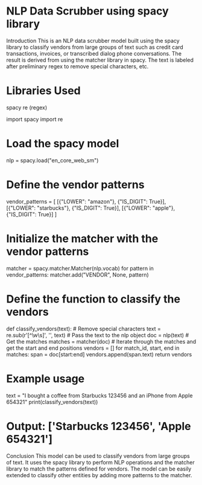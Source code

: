 # NLP Data Scrubber using spacy library
Introduction
This is an NLP data scrubber model built using the spacy library to classify vendors from large groups of text such as credit card transactions, invoices, or transcribed dialog phone conversations. The result is derived from using the matcher library in spacy. The text is labeled after preliminary regex to remove special characters, etc.

# Libraries Used
spacy
re (regex)

import spacy
import re

# Load the spacy model
nlp = spacy.load("en_core_web_sm")

# Define the vendor patterns
vendor_patterns = [
    [{"LOWER": "amazon"}, {"IS_DIGIT": True}],
    [{"LOWER": "starbucks"}, {"IS_DIGIT": True}],
    [{"LOWER": "apple"}, {"IS_DIGIT": True}]
]

# Initialize the matcher with the vendor patterns
matcher = spacy.matcher.Matcher(nlp.vocab)
for pattern in vendor_patterns:
    matcher.add("VENDOR", None, pattern)

# Define the function to classify the vendors
def classify_vendors(text):
    # Remove special characters
    text = re.sub(r'[^\w\s]', '', text)
    # Pass the text to the nlp object
    doc = nlp(text)
    # Get the matches
    matches = matcher(doc)
    # Iterate through the matches and get the start and end positions
    vendors = []
    for match_id, start, end in matches:
        span = doc[start:end]
        vendors.append(span.text)
    return vendors

# Example usage
text = "I bought a coffee from Starbucks 123456 and an iPhone from Apple 654321"
print(classify_vendors(text))
# Output: ['Starbucks 123456', 'Apple 654321']


Conclusion
This model can be used to classify vendors from large groups of text. It uses the spacy library to perform NLP operations and the matcher library to match the patterns defined for vendors. The model can be easily extended to classify other entities by adding more patterns to the matcher.
